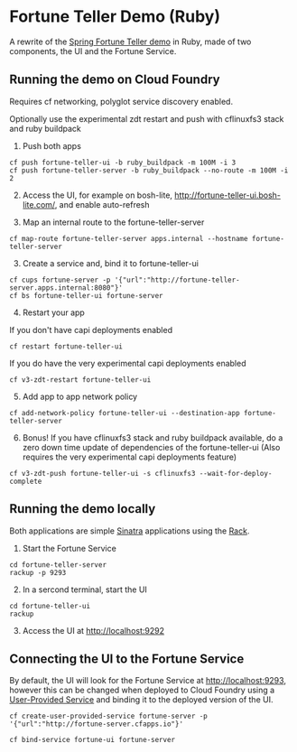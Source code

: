 Fortune Teller Demo (Ruby)
===

A rewrite of the [Spring Fortune Teller demo](https://github.com/spring-cloud-samples/fortune-teller) in Ruby, made of two components, the UI and the Fortune Service.

Running the demo on Cloud Foundry
---
Requires cf networking, polyglot service discovery enabled.

Optionally use the experimental zdt restart and push with cflinuxfs3 stack and ruby buildpack

1. Push both apps
```
cf push fortune-teller-ui -b ruby_buildpack -m 100M -i 3 
cf push fortune-teller-server -b ruby_buildpack --no-route -m 100M -i 2
```
2. Access the UI, for example on bosh-lite, http://fortune-teller-ui.bosh-lite.com/, and enable auto-refresh

2. Map an internal route to the fortune-teller-server
```
cf map-route fortune-teller-server apps.internal --hostname fortune-teller-server
```
3. Create a service and, bind it to fortune-teller-ui
```
cf cups fortune-server -p '{"url":"http://fortune-teller-server.apps.internal:8080"}'
cf bs fortune-teller-ui fortune-server
```
4. Restart your app

If you don't have capi deployments enabled
```
cf restart fortune-teller-ui
```
If you do have the very experimental capi deployments enabled
```
cf v3-zdt-restart fortune-teller-ui
```
5. Add app to app network policy
```
cf add-network-policy fortune-teller-ui --destination-app fortune-teller-server
```
6. Bonus! If you have cflinuxfs3 stack and ruby buildpack available, do a zero down time update of dependencies of the fortune-teller-ui (Also requires the very experimental capi deployments feature)
```
cf v3-zdt-push fortune-teller-ui -s cflinuxfs3 --wait-for-deploy-complete
```

Running the demo locally
---

Both applications are simple [Sinatra](http://sinatrarb.com/) applications using the [Rack](https://rack.github.io/). 

1. Start the Fortune Service

```
cd fortune-teller-server
rackup -p 9293
```

2. In a sercond terminal, start the UI


```
cd fortune-teller-ui
rackup
```

3. Access the UI at [http://localhost:9292](http://localhost:9292)


Connecting the UI to the Fortune Service
----

By default, the UI will look for the Fortune Service at [http://localhost:9293](http://localhost:9293), however this can be changed when deployed to Cloud Foundry using a [User-Provided Service](https://docs.cloudfoundry.org/devguide/services/user-provided.html) and binding it to the deployed version of the UI.

```
cf create-user-provided-service fortune-server -p '{"url":"http://fortune-server.cfapps.io"}'

cf bind-service fortune-ui fortune-server
```
